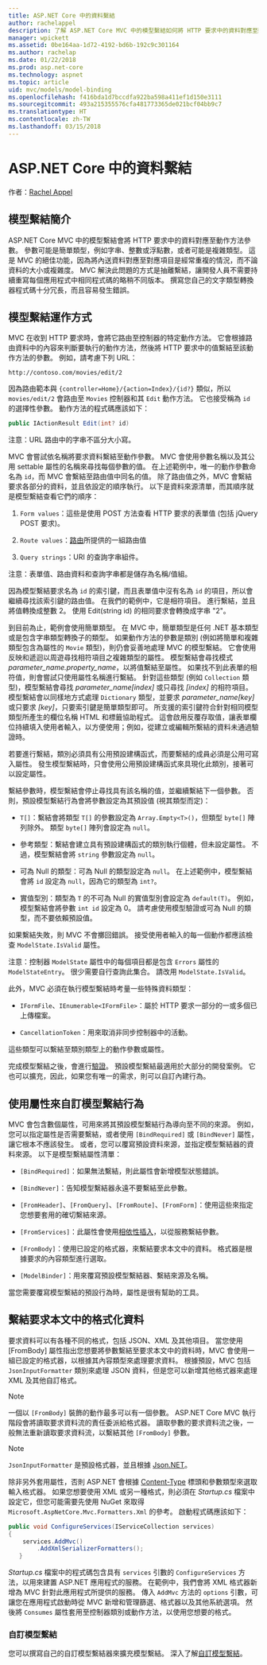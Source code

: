 ```yaml
---
title: ASP.NET Core 中的資料繫結
author: rachelappel
description: 了解 ASP.NET Core MVC 中的模型繫結如何將 HTTP 要求中的資料對應至動作方法參數。
manager: wpickett
ms.assetid: 0be164aa-1d72-4192-bd6b-192c9c301164
ms.author: rachelap
ms.date: 01/22/2018
ms.prod: asp.net-core
ms.technology: aspnet
ms.topic: article
uid: mvc/models/model-binding
ms.openlocfilehash: f416bda1d7bccdfa922ba598a411ef1d150e3111
ms.sourcegitcommit: 493a215355576cfa481773365de021bcf04bb9c7
ms.translationtype: HT
ms.contentlocale: zh-TW
ms.lasthandoff: 03/15/2018
---
```

# <a name="model-binding-in-aspnet-core"></a>ASP.NET Core 中的資料繫結

作者：[Rachel Appel](https://github.com/rachelappel)

## <a name="introduction-to-model-binding"></a>模型繫結簡介

ASP.NET Core MVC 中的模型繫結會將 HTTP 要求中的資料對應至動作方法參數。 參數可能是簡單類型，例如字串、整數或浮點數，或者可能是複雜類型。 這是 MVC 的絕佳功能，因為將內送資料對應至對應項目是經常重複的情況，而不論資料的大小或複雜度。 MVC 解決此問題的方式是抽離繫結，讓開發人員不需要持續重寫每個應用程式中相同程式碼的略稍不同版本。 撰寫您自己的文字類型轉換器程式碼十分冗長，而且容易發生錯誤。

## <a name="how-model-binding-works"></a>模型繫結運作方式

MVC 在收到 HTTP 要求時，會將它路由至控制器的特定動作方法。 它會根據路由資料中的內容來判斷要執行的動作方法，然後將 HTTP 要求中的值繫結至該動作方法的參數。 例如，請考慮下列 URL：

`http://contoso.com/movies/edit/2`

因為路由範本與 `{controller=Home}/{action=Index}/{id?}` 類似，所以 `movies/edit/2` 會路由至 `Movies` 控制器和其 `Edit` 動作方法。 它也接受稱為 `id` 的選擇性參數。 動作方法的程式碼應該如下：

```csharp
public IActionResult Edit(int? id)
   ```

注意：URL 路由中的字串不區分大小寫。

MVC 會嘗試依名稱將要求資料繫結至動作參數。 MVC 會使用參數名稱以及其公用 settable 屬性的名稱來尋找每個參數的值。 在上述範例中，唯一的動作參數命名為 `id`，而 MVC 會繫結至路由值中同名的值。 除了路由值之外，MVC 會繫結要求各部分的資料，並且依設定的順序執行。 以下是資料來源清單，而其順序就是模型繫結查看它們的順序：

1. `Form values`：這些是使用 POST 方法查看 HTTP 要求的表單值  (包括 jQuery POST 要求)。

2. `Route values`：[路由](xref:fundamentals/routing)所提供的一組路由值

3. `Query strings`：URI 的查詢字串組件。

<!-- DocFX BUG
The link works but generates an error when building with DocFX
@fundamentals/routing
[Routing](xref:fundamentals/routing)
-->

注意：表單值、路由資料和查詢字串都是儲存為名稱/值組。

因為模型繫結要求名為 `id` 的索引鍵，而且表單值中沒有名為 `id` 的項目，所以會繼續尋找該索引鍵的路由值。 在我們的範例中，它是相符項目。 進行繫結，並且將值轉換成整數 2。 使用 Edit(string id) 的相同要求會轉換成字串 "2"。

到目前為止，範例會使用簡單類型。 在 MVC 中，簡單類型是任何 .NET 基本類型或是包含字串類型轉換子的類型。 如果動作方法的參數是類別 (例如將簡單和複雜類型包含為屬性的 `Movie` 類型)，則仍會妥善地處理 MVC 的模型繫結。 它會使用反映和遞迴以周遊尋找相符項目之複雜類型的屬性。 模型繫結會尋找模式 *parameter_name.property_name*，以將值繫結至屬性。 如果找不到此表單的相符值，則會嘗試只使用屬性名稱進行繫結。 針對這些類型 (例如 `Collection` 類型)，模型繫結會尋找 *parameter_name[index]* 或只尋找 *[index]* 的相符項目。 模型繫結會以同樣地方式處理 `Dictionary` 類型，並要求 *parameter_name[key]* 或只要求 *[key]*，只要索引鍵是簡單類型即可。 所支援的索引鍵符合針對相同模型類型所產生的欄位名稱 HTML 和標籤協助程式。 這會啟用反覆存取值，讓表單欄位持續填入使用者輸入，以方便使用；例如，從建立或編輯所繫結的資料未通過驗證時。

若要進行繫結，類別必須具有公用預設建構函式，而要繫結的成員必須是公用可寫入屬性。 發生模型繫結時，只會使用公用預設建構函式來具現化此類別，接著可以設定屬性。

繫結參數時，模型繫結會停止尋找具有該名稱的值，並繼續繫結下一個參數。 否則，預設模型繫結行為會將參數設定為其預設值 (視其類型而定)：

* `T[]`：繫結會將類型 `T[]` 的參數設定為 `Array.Empty<T>()`，但類型 `byte[]` 陣列除外。 類型 `byte[]` 陣列會設定為 `null`。

* 參考類型：繫結會建立具有預設建構函式的類別執行個體，但未設定屬性。 不過，模型繫結會將 `string` 參數設定為 `null`。

* 可為 Null 的類型：可為 Null 的類型設定為 `null`。 在上述範例中，模型繫結會將 `id` 設定為 `null`，因為它的類型為 `int?`。

* 實值型別：類型為 `T` 的不可為 Null 的實值型別會設定為 `default(T)`。 例如，模型繫結會將參數 `int id` 設定為 0。 請考慮使用模型驗證或可為 Null 的類型，而不要依賴預設值。

如果繫結失敗，則 MVC 不會擲回錯誤。 接受使用者輸入的每一個動作都應該檢查 `ModelState.IsValid` 屬性。

注意：控制器 `ModelState` 屬性中的每個項目都是包含 `Errors` 屬性的 `ModelStateEntry`。 很少需要自行查詢此集合。 請改用 `ModelState.IsValid`。

此外，MVC 必須在執行模型繫結時考量一些特殊資料類型：

* `IFormFile`、`IEnumerable<IFormFile>`：屬於 HTTP 要求一部分的一或多個已上傳檔案。

* `CancellationToken`：用來取消非同步控制器中的活動。

這些類型可以繫結至類別類型上的動作參數或屬性。

完成模型繫結之後，會進行[驗證](validation.md)。 預設模型繫結最適用於大部分的開發案例。 它也可以擴充，因此，如果您有唯一的需求，則可以自訂內建行為。

## <a name="customize-model-binding-behavior-with-attributes"></a>使用屬性來自訂模型繫結行為

MVC 會包含數個屬性，可用來將其預設模型繫結行為導向至不同的來源。 例如，您可以指定屬性是否需要繫結，或者使用 `[BindRequired]` 或 `[BindNever]` 屬性，讓它根本不應該發生。 或者，您可以覆寫預設資料來源，並指定模型繫結器的資料來源。 以下是模型繫結屬性清單：

* `[BindRequired]`：如果無法繫結，則此屬性會新增模型狀態錯誤。

* `[BindNever]`：告知模型繫結器永遠不要繫結至此參數。

* `[FromHeader]`、`[FromQuery]`、`[FromRoute]`、`[FromForm]`：使用這些來指定您想要套用的確切繫結來源。

* `[FromServices]`：此屬性會使用[相依性插入](../../fundamentals/dependency-injection.md)，以從服務繫結參數。

* `[FromBody]`：使用已設定的格式器，來繫結要求本文中的資料。 格式器是根據要求的內容類型進行選取。

* `[ModelBinder]`：用來覆寫預設模型繫結器、繫結來源及名稱。

當您需要覆寫模型繫結的預設行為時，屬性是很有幫助的工具。

## <a name="bind-formatted-data-from-the-request-body"></a>繫結要求本文中的格式化資料

要求資料可以有各種不同的格式，包括 JSON、XML 及其他項目。 當您使用 [FromBody] 屬性指出您想要將參數繫結至要求本文中的資料時，MVC 會使用一組已設定的格式器，以根據其內容類型來處理要求資料。 根據預設，MVC 包括 `JsonInputFormatter` 類別來處理 JSON 資料，但是您可以新增其他格式器來處理 XML 及其他自訂格式。

> [!NOTE]
> 一個以 `[FromBody]` 裝飾的動作最多可以有一個參數。 ASP.NET Core MVC 執行階段會將讀取要求資料流的責任委派給格式器。 讀取參數的要求資料流之後，一般無法重新讀取要求資料流，以繫結其他 `[FromBody]` 參數。

> [!NOTE]
> `JsonInputFormatter` 是預設格式器，並且根據 [Json.NET](https://www.newtonsoft.com/json)。

除非另外套用屬性，否則 ASP.NET 會根據 [Content-Type](https://www.w3.org/Protocols/rfc1341/4_Content-Type.html) 標頭和參數類型來選取輸入格式器。 如果您想要使用 XML 或另一種格式，則必須在 *Startup.cs* 檔案中設定它，但您可能需要先使用 NuGet 來取得 `Microsoft.AspNetCore.Mvc.Formatters.Xml` 的參考。 啟動程式碼應該如下：

```csharp
public void ConfigureServices(IServiceCollection services)
{
    services.AddMvc()
        .AddXmlSerializerFormatters();
   }
```

*Startup.cs* 檔案中的程式碼包含具有 `services` 引數的 `ConfigureServices` 方法，以用來建置 ASP.NET 應用程式的服務。 在範例中，我們會將 XML 格式器新增為 MVC 針對此應用程式所提供的服務。 傳入 `AddMvc` 方法的 `options` 引數，可讓您在應用程式啟動時從 MVC 新增和管理篩選、格式器以及其他系統選項。 然後將 `Consumes` 屬性套用至控制器類別或動作方法，以使用您想要的格式。

### <a name="custom-model-binding"></a>自訂模型繫結

您可以撰寫自己的自訂模型繫結器來擴充模型繫結。 深入了解[自訂模型繫結](../advanced/custom-model-binding.md)。
